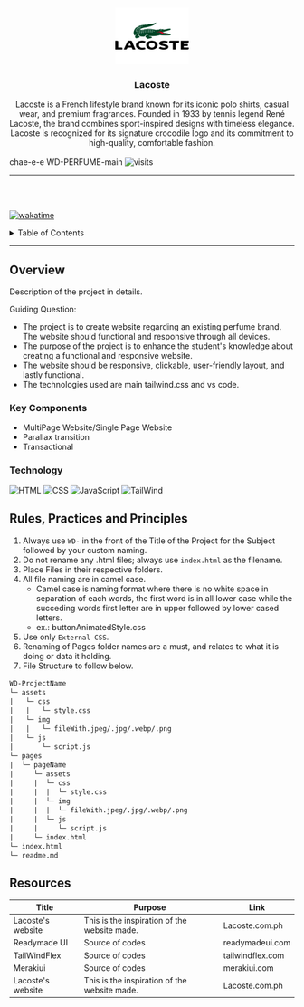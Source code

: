 <a name="readme-top">

<br/>

<br />
<div align="center">
  <a href="https://github.com/chae-e-e/">
  <!-- TODO: If you want to add logo or banner you can add it here -->
    <img src="./assets/img/lacoste logo.png" alt="Nyebe" width="130" height="100">
  </a>
<!-- TODO: Change Title to the name of the title of your Project -->
  <h3 align="center">Lacoste</h3>
</div>
<!-- TODO: Make a short description -->
<div align="center">
  Lacoste is a French lifestyle brand known for its iconic polo shirts, casual wear, and premium fragrances. Founded in 1933 by tennis legend René Lacoste, the brand combines sport-inspired designs with timeless elegance. Lacoste is recognized for its signature crocodile logo and its commitment to high-quality, comfortable fashion.
</div>

<br />

<!-- TODO: Change the zyx-0314 into your github username  --> chae-e-e
<!-- TODO: Change the WD-Template-Project into the same name of your folder --> WD-PERFUME-main
<img src="https://visit-counter.vercel.app/counter.png?page=https%3A%2F%2Fchae-e-e.github.io%2FWD-PERFUME-main%2F&s=40&c=00ff00&bg=00000000&no=3&ff=digi&tb=&ta=" alt="visits">

---

<br />
<br />

[![wakatime](https://wakatime.com/badge/user/3ceb765d-0721-42fe-8123-f5f7c42901b4/project/6cae7d12-9ecc-4180-b423-26a3fbfd49da.svg)](https://wakatime.com/badge/user/3ceb765d-0721-42fe-8123-f5f7c42901b4/project/6cae7d12-9ecc-4180-b423-26a3fbfd49da)

<!-- TODO: If you want to add more layers for your readme -->
<details>
  <summary>Table of Contents</summary>
  <ol>
    <li>
      <a href="#overview">Overview</a>
      <ol>
        <li>
          <a href="#key-components">Key Components</a>
        </li>
        <li>
          <a href="#technology">Technology</a>
        </li>
      </ol>
    </li>
    <li>
      <a href="#rule,-practices-and-principles">Rules, Practices and Principles</a>
    </li>
    <li>
      <a href="#resources">Resources</a>
    </li>
  </ol>
</details>

---

## Overview

<!-- TODO: To be changed -->
<!-- The following are just sample -->
Description of the project in details.

Guiding Question:
- The project is to create website regarding an existing perfume brand. The website should functional and responsive through all devices.
- The purpose of the project is to enhance the student's knowledge about creating a functional and responsive website.
- The website should be responsive, clickable, user-friendly layout, and lastly functional.
- The technologies used are main tailwind.css and vs code.

### Key Components
<!-- TODO: List of Key Components -->
<!-- The following are just sample -->
- MultiPage Website/Single Page Website
- Parallax transition
- Transactional

### Technology
<!-- TODO: List of Technology Used -->
![HTML](https://img.shields.io/badge/HTML-E34F26?style=for-the-badge&logo=html5&logoColor=white)
![CSS](https://img.shields.io/badge/CSS-1572B6?style=for-the-badge&logo=css3&logoColor=white)
![JavaScript](https://img.shields.io/badge/JavaScript-F7DF1E?style=for-the-badge&logo=javascript&logoColor=white)
![TailWind](https://readmebadge.vercel.app/badges/tailwind.svg)

## Rules, Practices and Principles
1. Always use `WD-` in the front of the Title of the Project for the Subject followed by your custom naming.
2. Do not rename any .html files; always use `index.html` as the filename.
3. Place Files in their respective folders.
4. All file naming are in camel case.
   - Camel case is naming format where there is no white space in separation of each words, the first word is in all lower case while the succeding words first letter are in upper followed by lower cased letters.
   - ex.: buttonAnimatedStyle.css
5. Use only `External CSS`.
6. Renaming of Pages folder names are a must, and relates to what it is doing or data it holding.
7. File Structure to follow below.

```
WD-ProjectName
└─ assets
|   └─ css
|   |   └─ style.css
|   └─ img
|   |   └─ fileWith.jpeg/.jpg/.webp/.png
|   └─ js
|       └─ script.js
└─ pages
|  └─ pageName
|     └─ assets
|     |  └─ css
|     |  |  └─ style.css
|     |  └─ img
|     |  |  └─ fileWith.jpeg/.jpg/.webp/.png
|     |  └─ js
|     |     └─ script.js
|     └─ index.html
└─ index.html
└─ readme.md
```

## Resources

<!-- TODO: Add References -->
| Title | Purpose | Link |
|-|-|-|
| Lacoste's website | This is the inspiration of the website made. | Lacoste.com.ph |
| Readymade UI | Source of codes | readymadeui.com |
| TailWindFlex | Source of codes | tailwindflex.com |
| Merakiui | Source of codes | merakiui.com |
| Lacoste's website | This is the inspiration of the website made. | Lacoste.com.ph |
